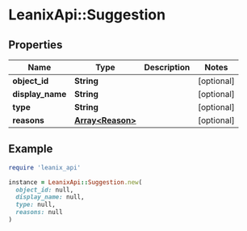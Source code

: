 # LeanixApi::Suggestion

## Properties

| Name | Type | Description | Notes |
| ---- | ---- | ----------- | ----- |
| **object_id** | **String** |  | [optional] |
| **display_name** | **String** |  | [optional] |
| **type** | **String** |  | [optional] |
| **reasons** | [**Array&lt;Reason&gt;**](Reason.md) |  | [optional] |

## Example

```ruby
require 'leanix_api'

instance = LeanixApi::Suggestion.new(
  object_id: null,
  display_name: null,
  type: null,
  reasons: null
)
```

